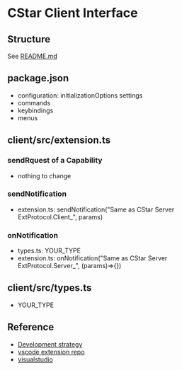 # CStar Client Interface
## Structure
See [README.md](../README.md)

## package.json
- configuration: initializationOptions settings
- commands
- keybindings
- menus

## client/src/extension.ts

### sendRquest of a Capability
- nothing to change

### sendNotification
- extension.ts: sendNotification("Same as CStar Server ExtProtocol.Client_", params) 

### onNotification
- types.ts: YOUR_TYPE
- extension.ts: onNotification("Same as CStar Server ExtProtocol.Server_", (params)=>{}) 

## client/src/types.ts
- YOUR_TYPE

## Reference
- [Development strategy](https://blog.haoji.me/vscode-plugin-overview.html)
- [vscode extension repo](https://github.com/microsoft/vscode-extension-samples/tree/main)
- [visualstudio](https://code.visualstudio.com/api/ux-guidelines/overview)
